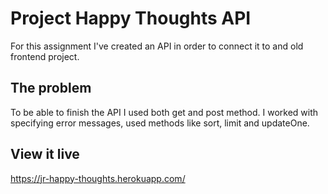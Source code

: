 # Project Happy Thoughts API

For this assignment I've created an API in order to connect it to and old frontend project. 


## The problem

To be able to finish the API I used both get and post method. I worked with specifying error messages, used methods like sort, limit and updateOne.

## View it live

https://jr-happy-thoughts.herokuapp.com/ 
